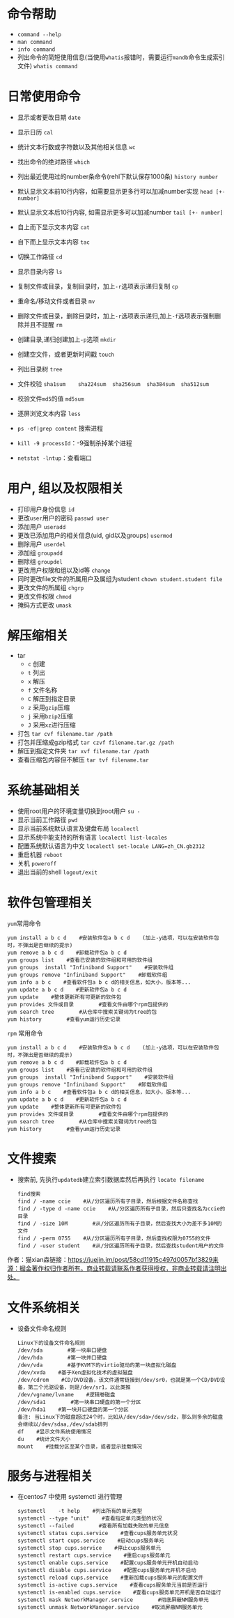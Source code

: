 

# **命令帮助**

- `command --help`
- `man command`
- `info command`
- 列出命令的简短使用信息(当使用`whatis`报错时，需要运行`mandb`命令生成索引文件) `whatis command`

# **日常使用命令** 

- 显示或者更改日期 `date`
- 显示日历 `cal`
- 统计文本行数或字符数以及其他相关信息 `wc`
- 找出命令的绝对路径 `which`
- 列出最近使用过的number条命令(rehl下默认保存1000条) `history number`
- 默认显示文本前10行内容，如需要显示更多行可以加减number实现 `head [+- number]`
- 默认显示文本后10行内容, 如需显示更多可以加减number `tail [+- number]`
- 自上而下显示文本内容 `cat`
- 自下而上显示文本内容 `tac`
- 切换工作路径 `cd`
- 显示目录内容 `ls`
- 复制文件或目录，复制目录时，加上`-r`选项表示递归复制 `cp`
- 重命名/移动文件或者目录 `mv`
- 删除文件或目录，删除目录时，加上`-r`选项表示递归,加上`-f`选项表示强制删除并且不提醒 `rm`
- 创建目录,递归创建加上`-p`选项  `mkdir`
- 创建空文件，或者更新时间戳 `touch`
- 列出目录树 `tree`
- 文件校验 `sha1sum    sha224sum  sha256sum  sha384sum  sha512sum`
- 校验文件`md5`的值 `md5sum`
- 逐屏浏览文本内容 `less`
- `ps -ef|grep content` 搜索进程
- `kill -9 processId`：-9强制杀掉某个进程

- `netstat -lntup`：查看端口

# **用户, 组以及权限相关** 

- 打印用户身份信息 `id`
- 更改`user`用户的密码 `passwd user`
- 添加用户 `useradd`
- 更改已添加用户的相关信息(uid, gid以及groups) `usermod`
- 删除用户 `userdel`
- 添加组 `groupadd`
- 删除组 `groupdel`
- 更改用户权限和组以及id等 `change`
- 同时更改file文件的所属用户及属组为student `chown student.student file`
- 更改文件的所属组 `chgrp`
- 更改文件权限 `chmod`
- 掩码方式更改 `umask`

# **解压缩相关** 

- tar
  - `c` 创建
  - `t` 列出
  - `x` 解压
  - `f` 文件名称
  - `C` 解压到指定目录
  - `z` 采用`gzip`压缩
  - `j` 采用`bzip2`压缩
  - `J` 采用`xz`进行压缩
- 打包 `tar cvf filename.tar /path`
- 打包并压缩成gzip格式 `tar czvf filename.tar.gz /path`
- 解压到指定文件夹 `tar xvf filename.tar /path`
- 查看压缩包内容但不解压 `tar tvf filename.tar`

#  **系统基础相关** 

- 使用root用户的环境变量切换到root用户 `su -`
- 显示当前工作路径 `pwd`
- 显示当前系统默认语言及键盘布局 `localectl`
- 显示系统中能支持的所有语言 `localectl list-locales`
- 配置系统默认语言为中文 `localectl set-locale LANG=zh_CN.gb2312`
- 重启机器 `reboot`
- 关机 `poweroff`
- 退出当前的shell  `logout/exit`

# **软件包管理相关**

 `yum`常用命令 

```
yum install a b c d    #安装软件包a b c d    (加上-y选项，可以在安装软件包时，不弹出是否继续的提示)
yum remove a b c d    #卸载软件包a b c d
yum groups list    #查看已安装的软件组和可用的软件组
yum groups  install "Infiniband Support"    #安装软件组
yum groups remove "Infiniband Support"    #卸载软件组
yum info a b c    #查看软件包a b c d的相关信息，如大小，版本等...
yum update a b c d    #更新软件包a b c d
yum update    #整体更新所有可更新的软件包
yum provides 文件或目录        #查看文件由哪个rpm包提供的
yum search tree        #从仓库中搜索关键词为tree的包
yum history        #查看yum运行历史记录
```



`rpm` 常用命令

```
yum install a b c d    #安装软件包a b c d    (加上-y选项，可以在安装软件包时，不弹出是否继续的提示)
yum remove a b c d    #卸载软件包a b c d
yum groups list    #查看已安装的软件组和可用的软件组
yum groups  install "Infiniband Support"    #安装软件组
yum groups remove "Infiniband Support"    #卸载软件组
yum info a b c    #查看软件包a b c d的相关信息，如大小，版本等...
yum update a b c d    #更新软件包a b c d
yum update    #整体更新所有可更新的软件包
yum provides 文件或目录        #查看文件由哪个rpm包提供的
yum search tree        #从仓库中搜索关键词为tree的包
yum history        #查看yum运行历史记录
```



# **文件搜索** 

- 搜索前, 先执行`updatedb`建立索引数据库然后再执行 `locate filename`

  ```
  find搜索
  find / -name ccie    #从/分区遍历所有子目录，然后根据文件名称查找
  find / -type d -name ccie    #从/分区遍历所有子目录，然后只查找名为ccie的目录
  find / -size 10M        #从/分区遍历所有子目录，然后查找大小为差不多10M的文件
  find / -perm 0755    #从/分区遍历所有子目录，然后查找权限为0755的文件
  find / -user student    #从/分区遍历所有子目录，然后查找student用户的文件
  ```


作者：猫xian森链接：https://juejin.im/post/58cd11915c497d0057bf3829来源：掘金著作权归作者所有。商业转载请联系作者获得授权，非商业转载请注明出处。



# **文件系统相关** 

- 设备文件命名规则

  ```
  Linux下的设备文件命名规则
  /dev/sda        #第一块串口硬盘
  /dev/hda        #第一块并口硬盘
  /dev/vda        #基于KVM下的virtio驱动的第一块虚拟化磁盘
  /dev/xvda    #基于Xen虚拟化技术的虚拟磁盘
  /dev/cdrom    #CD/DVD设备，该文件通常链接到/dev/sr0，也就是第一个CD/DVD设备，第二个光驱设备，则是/dev/sr1，以此类推
  /dev/vgname/lvname    #逻辑卷磁盘
  /dev/sda1        #第一块串口硬盘的第一个分区
  /dev/hda1    #第一块并口硬盘的第一个分区
  备注: 当Linux下的磁盘超过24个时，比如从/dev/sda>/dev/sdz，那么则多余的磁盘会继续以/dev/sdaa,/dev/sdab排列
  df    #显示文件系统使用情况
  du    #统计文件大小
  mount    #挂载分区至某个目录，或者显示挂载情况
  ```

# **服务与进程相关** 

- 在centos7 中使用 systemctl 进行管理

  ```
  systemctl    -t help    #列出所有的单元类型
  systemctl --type "unit"    #查看指定单元类型的状况
  systemctl --failed        #查看所有加载失败的单元信息
  systemctl status cups.service    #查看cups服务单元状况
  systemctl start cups.service    #启动cups服务单元
  systemctl stop cups.service    #停止cups服务单元
  systemctl restart cups.service    #重启cups服务单元
  systemctl enable cups.service    #配置cups服务单元开机自动启动
  systemctl disable cups.service    #配置cups服务单元开机不启动
  systemctl reload cups.service    #重新加载cups服务单元的配置文件
  systemctl is-active cups.service    #查看cups服务单元当前是否运行
  systemctl is-enabled cups.service    #查看cups服务单元开机是否自动运行
  systemctl mask NetworkManager.service        #彻底屏蔽NM服务单元
  systemctl unmask NetworkManager.service    #取消屏蔽NM服务单元
  ```

